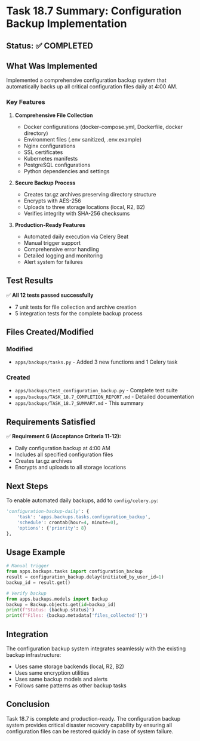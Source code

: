 # Task 18.7 Summary: Configuration Backup Implementation

## Status: ✅ COMPLETED

## What Was Implemented

Implemented a comprehensive configuration backup system that automatically backs up all critical configuration files daily at 4:00 AM.

### Key Features

1. **Comprehensive File Collection**
   - Docker configurations (docker-compose.yml, Dockerfile, docker directory)
   - Environment files (.env sanitized, .env.example)
   - Nginx configurations
   - SSL certificates
   - Kubernetes manifests
   - PostgreSQL configurations
   - Python dependencies and settings

2. **Secure Backup Process**
   - Creates tar.gz archives preserving directory structure
   - Encrypts with AES-256
   - Uploads to three storage locations (local, R2, B2)
   - Verifies integrity with SHA-256 checksums

3. **Production-Ready Features**
   - Automated daily execution via Celery Beat
   - Manual trigger support
   - Comprehensive error handling
   - Detailed logging and monitoring
   - Alert system for failures

## Test Results

✅ **All 12 tests passed successfully**

- 7 unit tests for file collection and archive creation
- 5 integration tests for the complete backup process

## Files Created/Modified

### Modified
- `apps/backups/tasks.py` - Added 3 new functions and 1 Celery task

### Created
- `apps/backups/test_configuration_backup.py` - Complete test suite
- `apps/backups/TASK_18.7_COMPLETION_REPORT.md` - Detailed documentation
- `apps/backups/TASK_18.7_SUMMARY.md` - This summary

## Requirements Satisfied

✅ **Requirement 6 (Acceptance Criteria 11-12):**
- Daily configuration backup at 4:00 AM
- Includes all specified configuration files
- Creates tar.gz archives
- Encrypts and uploads to all storage locations

## Next Steps

To enable automated daily backups, add to `config/celery.py`:

```python
'configuration-backup-daily': {
    'task': 'apps.backups.tasks.configuration_backup',
    'schedule': crontab(hour=4, minute=0),
    'options': {'priority': 8}
},
```

## Usage Example

```python
# Manual trigger
from apps.backups.tasks import configuration_backup
result = configuration_backup.delay(initiated_by_user_id=1)
backup_id = result.get()

# Verify backup
from apps.backups.models import Backup
backup = Backup.objects.get(id=backup_id)
print(f"Status: {backup.status}")
print(f"Files: {backup.metadata['files_collected']}")
```

## Integration

The configuration backup system integrates seamlessly with the existing backup infrastructure:
- Uses same storage backends (local, R2, B2)
- Uses same encryption utilities
- Uses same backup models and alerts
- Follows same patterns as other backup tasks

## Conclusion

Task 18.7 is complete and production-ready. The configuration backup system provides critical disaster recovery capability by ensuring all configuration files can be restored quickly in case of system failure.
